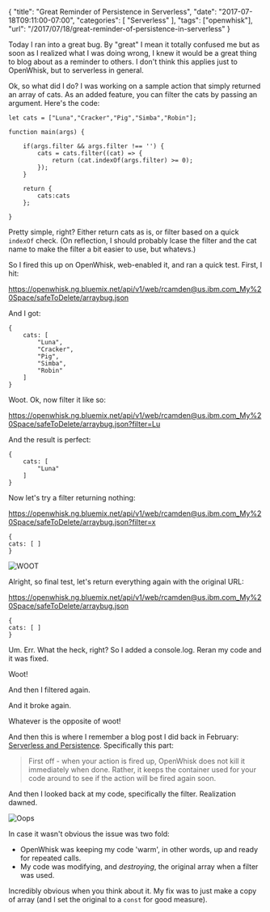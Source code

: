 {
	"title": "Great Reminder of Persistence in Serverless",
	"date": "2017-07-18T09:11:00-07:00",
	"categories": [
		"Serverless"
	],
	"tags": ["openwhisk"],
	"url": "/2017/07/18/great-reminder-of-persistence-in-serverless"
}

Today I ran into a great bug. By "great" I mean it totally confused me but as soon as I realized what I was doing wrong, I knew it would be a great thing to blog about as a reminder to others. I don't think this applies just to OpenWhisk, but to serverless in general.

Ok, so what did I do? I was working on a sample action that simply returned an array of cats. As an added feature, you can filter the cats by passing an argument. Here's the code:

<pre><code class="language-javascript">let cats = [&quot;Luna&quot;,&quot;Cracker&quot;,&quot;Pig&quot;,&quot;Simba&quot;,&quot;Robin&quot;];

function main(args) {

    if(args.filter &amp;&amp; args.filter !== &#x27;&#x27;) {
        cats = cats.filter((cat) =&gt; {
            return (cat.indexOf(args.filter) &gt;= 0);
        });
    }

    return {
        cats:cats
    };
    
}
</code></pre>

Pretty simple, right? Either return cats as is, or filter based on a quick <code>indexOf</code> check. (On reflection, I should probably lcase the filter and the cat name to make the filter a bit easier to use, but whatevs.)

So I fired this up on OpenWhisk, web-enabled it, and ran a quick test. First, I hit:

https://openwhisk.ng.bluemix.net/api/v1/web/rcamden@us.ibm.com_My%20Space/safeToDelete/arraybug.json

And I got:

<pre><code class="language-javascript">{
	cats: [
		"Luna",
		"Cracker",
		"Pig",
		"Simba",
		"Robin"
	]
}
</code></pre>

Woot. Ok, now filter it like so: 

https://openwhisk.ng.bluemix.net/api/v1/web/rcamden@us.ibm.com_My%20Space/safeToDelete/arraybug.json?filter=Lu

And the result is perfect:

<pre><code class="language-javascript">{
	cats: [
		"Luna"
	]
}
</code></pre>

Now let's try a filter returning nothing: 

https://openwhisk.ng.bluemix.net/api/v1/web/rcamden@us.ibm.com_My%20Space/safeToDelete/arraybug.json?filter=x

<pre><code class="language-javascript">{
cats: [ ]
}
</code></pre>

![WOOT](https://static.raymondcamden.com/images/2017/7/jsgod.jpg)

Alright, so final test, let's return everything again with the original URL:

https://openwhisk.ng.bluemix.net/api/v1/web/rcamden@us.ibm.com_My%20Space/safeToDelete/arraybug.json

<pre><code class="language-javascript">{
cats: [ ]
}
</code></pre>

Um. Err. What the heck, right? So I added a console.log. Reran my code and it was fixed.

Woot!

And then I filtered again. 

And it broke again.

Whatever is the opposite of woot!

And then this is where I remember a blog post I did back in February: [Serverless and Persistence](https://www.raymondcamden.com/2017/02/09/serverless-and-persistence). Specifically this part:

<blockquote>First off - when your action is fired up, OpenWhisk does not kill it immediately when done. Rather, it keeps the container used for your code around to see if the action will be fired again soon. </blockquote>

And then I looked back at my code, specifically the filter. Realization dawned. 

![Oops](https://static.raymondcamden.com/images/2017/7/catohyeah.jpg)

In case it wasn't obvious the issue was two fold:

* OpenWhisk was keeping my code 'warm', in other words, up and ready for repeated calls.
* My code was modifying, and *destroying*, the original array when a filter was used.

Incredibly obvious when you think about it. My fix was to just make a copy of array (and I set the original to a <code>const</code> for good measure). 